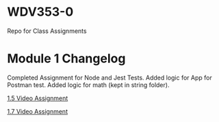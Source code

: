 # WDV353-0

Repo for Class Assignments

# Module 1 Changelog

Completed Assignment for Node and Jest Tests.
Added logic for App for Postman test.
Added logic for math (kept in string folder).

[1.5 Video Assignment](https://youtu.be/d6Q2OWnmYIc)

[1.7 Video Assignment](https://youtu.be/Tbhcx01ubto)
